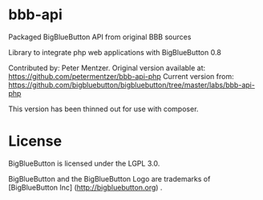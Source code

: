 # bbb-api
Packaged BigBlueButton API from original BBB sources

Library to integrate php web applications with BigBlueButton 0.8

Contributed by:
        Peter Mentzer.
Original version available at:
        https://github.com/petermentzer/bbb-api-php
Current version from: 
	https://github.com/bigbluebutton/bigbluebutton/tree/master/labs/bbb-api-php

This version has been thinned out for use with composer. 


License 
======= 
BigBlueButton is licensed under the LGPL 3.0.

BigBlueButton and the BigBlueButton Logo are trademarks of [BigBlueButton Inc] (http://bigbluebutton.org) .
